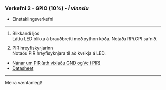 ### Verkefni 2 - GPIO (10%) - **_Í vinnslu_**
- Einstaklingsverkefni

---

1. Blikkandi ljós <br>
Láttu LED blikka á brauðbretti með python kóða. Notaðu RPi.GPI safnið.

2. PIR hreyfiskynjarinn <br>
Notaðu PIR hreyfisyknjara til að kveikja á LED.
  - [Nánar um PIR (ath víxlaðu GND og Vc í PIR)](https://learn.adafruit.com/pir-passive-infrared-proximity-motion-sensor/overview)
  - [Datasheet](https://components101.com/hc-sr501-pir-sensor)

---

Meira væntanlegt!
